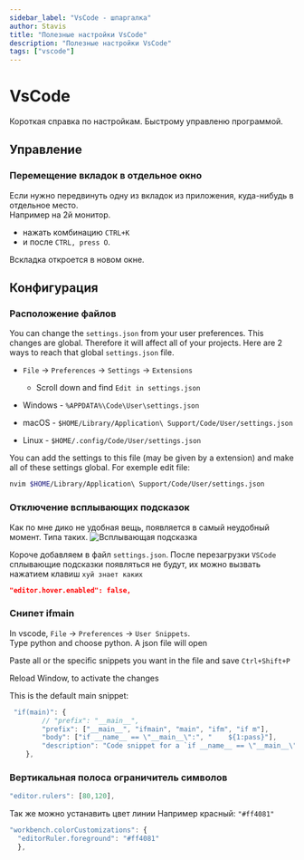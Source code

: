 ```yaml
---
sidebar_label: "VsCode - шпаргалка"
author: Stavis
title: "Полезные настройки VsCode"
description: "Полезные настройки VsCode"
tags: ["vscode"]
---
```

# VsCode

Короткая справка по настройкам. Быстрому управленю программой.

## Управление

### Перемещение вкладок в отдельное окно

Если нужно передвинуть одну из вкладок из приложения, куда-нибудь в отдельное место.  
Например на 2й монитор.

- нажать комбинацию `CTRL+K`
- и после `CTRL, press O`.

Вскладка откроется в новом окне.

## Конфигурация

### Расположение файлов

You can change the `settings.json` from your user preferences. 
This changes are global. Therefore it will affect all of your projects. 
Here are 2 ways to reach that global `settings.json` file.

- `File` -> `Preferences` -> `Settings` -> `Extensions` 
  - Scroll down and find `Edit in settings.json`

- Windows - `%APPDATA%\Code\User\settings.json`
- macOS   - `$HOME/Library/Application\ Support/Code/User/settings.json`
- Linux   - `$HOME/.config/Code/User/settings.json`

You can add the settings to this file (may be given by a extension) and make all of these settings global.
For exemple edit file:

```bash
nvim $HOME/Library/Application\ Support/Code/User/settings.json
```

### Отключение всплывающих подсказок

Как по мне дико не удобная вещь, появляется в самый неудобный момент. Типа таких.
![Всплывающая подсказка](https://habrastorage.org/webt/5d/b1/4c/5db14ca576a70136255021.png)  

Короче добавляем в файл `settings.json`.
После перезагрузки `VSCode` сплывающие подсказки появляться не будут, их можно
вызвать нажатием клавиш `хуй знает каких`

```json
"editor.hover.enabled": false,
```

### Снипет ifmain

In vscode, `File` -> `Preferences` -> `User Snippets`.  
Type python and choose python. A json file will open

Paste all or the specific snippets you want in the file and save
`Ctrl+Shift+P`

Reload Window, to activate the changes

This is the default main snippet:

```js
 "if(main)": {
        // "prefix": "__main__",
        "prefix": ["__main__", "ifmain", "main", "ifm", "if m"],
        "body": ["if __name__ == \"__main__\":", "    ${1:pass}"],
        "description": "Code snippet for a `if __name__ == \"__main__\": ...` block"
    },
```

### Вертикальная полоса ограничитель символов

```js
"editor.rulers": [80,120],
```

Так же можно устанавить цвет линии Например красный: `"#ff4081"`

```js
"workbench.colorCustomizations": {
  "editorRuler.foreground": "#ff4081"
  },
```
